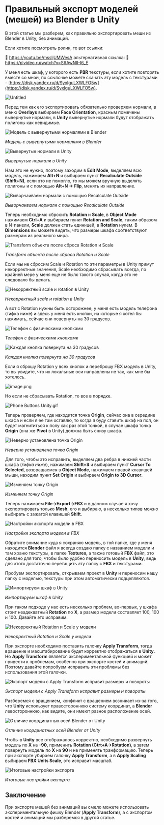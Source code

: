 # Правильный экспорт моделей (мешей) из Blender в Unity

В этой статье мы разберем, как правильно экспортировать меши из Blender в Unity, без анимаций.

Если хотите посмотреть ролик, то вот ссылки:

🔗 https://youtu.be/mssljUMWesA
альтернативная ссылка:
🔗 https://plvideo.ru/watch?v=S6AwNlI-I6_E

У меня есть шкаф, у которого есть **PBR** текстуры, если хотите повторять вместе со мной, по ссылочке можете скачать эту модель с текстурами - [https://disk.yandex.ru/d/SyxlguLXWLFO5w](https://disk.yandex.ru/d/SyxlguLXWLFO5w).

![Untitled](images/Untitled.png)

Перед тем как его экспортировать обязательно проверяем нормали, в меню **Overlays** выбираем **Face Orientation**, красным помечены вывернутые нормали, в **Unity** вывернутые нормали будут отображать полигоны как невидимые.

![Модель с вывернутыми нормалями в Blender](images/Untitled%201.png)

*Модель с вывернутыми нормалями в Blender*

![Вывернутые нормали в Unity](images/Untitled%202.png)

*Вывернутые нормали в Unity*

Нам это не нужно, поэтому заходим в **Edit Mode**, выделяем всю модель, нажимаем **Alt+N** и выбираем пункт **Recalculate Outside (Shift+N)**, если это не помогло, то мы можем вручную выделять полигоны и с помощью **Alt+N → Flip**, менять их направление. 

![Выворчаиваем нормали с помощью Recalculate Outside](images/Untitled%203.png)

*Выворчаиваем нормали с помощью Recalculate Outside*

Теперь необходимо сбросить **Rotation** и **Scale**, в **Object Mode** нажимаем **Ctrl+A** и выбираем пункт **Rotation and Scale**, таким образом в N-панели, **Scale** должен стать единицей, а **Rotation** нулем. В **Dimensions** вы можете видеть, что размеры шкафа соответствуют размерам из реального мира.

![Transform объекта после сброса Rotation и Scale](images/Untitled%204.png)

*Transform объекта после сброса Rotation и Scale*

Если мы не сбросим Scale и Rotation то эти параметры в Unity примут некорректные значения, Scale необходимо сбрасывать всегда, по крайней мере у меня еще не было такого случая, когда это не следовало бы делать. 

![Некорректный scale и rotation в Unity](images/image.png)

*Некорректный scale и rotation в Unity*

А вот с Rotation нужны быть осторожнее, у меня есть модель телефона (гифка ниже) и здесь у меня есть кнопки, на которые я хотел бы нажимать, сейчас они повернуты на 30 градусов. 

![Телефон с физическими кнопками](images/Phone_Buttons_Blender.gif)

*Телефон с физическими кнопками*

![Каждая кнопка повернута на 30 градусов](images/image%201.png)

*Каждая кнопка повернута на 30 градусов*

Если я сброшу Rotation у всех кнопок и переброшу FBX модель в Unity, то вы увидите, что их локальные оси направлены не так, как мне бы хотелось.

![image.png](images/image%202.png)

Но если не сбрасывать Rotation, то все в порядке.

![Phone Buttons Unity.gif](images/Phone_Buttons_Unity.gif)

Теперь проверяем, где находится точка **Origin**, сейчас она в середине шкафа и если я ее там оставлю, то когда я буду ставить шкаф на пол, он будет магнититься к полу как раз этой точкой, в случае шкафа точка **Origin** (она же  **Pivot** в Unity) должна быть снизу шкафа.

![Неверно установлена точка Origin](images/BrokenPivot.gif)

*Неверно установлена точка Origin*

Для того, чтобы это исправить, выделяем два ребра в нижней части шкафа (*гифка ниже*), нажимаем **Shift+S** и выбираем пункт **Cursor To Selected**, возвращаемся в **Object Mode**, нажимаем правой клавишей мыши, находим пункт **Set Origin** и выбираем **Origin to 3D Cursor**.

![Изменяем точку Origin](images/ChangeOrigin.gif)

*Изменяем точку Origin*

Теперь нажимаем **File→Export→FBX** и в данном случае я хочу экспортировать только **Mesh**, его и выбираю, а несколько типов можно выбирать с зажатой клавишей **Shift**.

![Настройки экспорта модели в FBX](images/FirstExport.png)

*Настройки экспорта модели в FBX*

Обратите внимание куда я сохраняю модель, в той папке, где у меня находится **Blender** файл я всегда создаю папку с названием модели и там храню текстуры, в папке **Textures**, а также готовый **FBX** файл, это сделано для того, чтобы было удобно переносить модель в **Unity**, ведь для этого достаточно перетащить эту папку с **FBX** и текстурами.

Пробуем экспортировать, открываем проект в **Unity** и переносим нашу папку с моделью, текстуры при этом автоматически подцепляются.

![Импортируем шкаф в Unity](images/NormalOrigin.gif)

*Импортируем шкаф в Unity*

При таком подходе у нас есть несколько проблем, во-первых, у шкафа стоит неадекватный **Rotation** по **X**, а размер модели составляет 100, 100 и 100. Давайте это исправим.

![Некорректный Rotation и Scale у модели](images/Untitled%205.png)

*Некорректный Rotation и Scale у модели*

При экспорте необходимо поставить галочку **Apply Transform**, тогда вращение и масштабирование будет корректно отображаться в **Unity**. Но **Apply Transform** является экспериментальной функцией и может привести к проблемам, особенно при экспорте костей и анимаций. Поэтому давайте попробуем исправить эти проблемы без использования этой галочки.

![Экспорт модели с Apply Transform исправит размеры и повороты](images/Untitled%206.png)

*Экспорт модели с Apply Transform исправит размеры и повороты*

Разберемся с вращением, конфликт с вращением возникает из-за того, что **Unity** использует правостороннюю систему координат, а **Blender** левостороннюю, как видите, они имеют разное расположение осей. 

![Отличие координатных осей Blender от Unity](images/image6-3.png)

*Отличие координатных осей Blender от Unity*

Чтобы в **Unity** все отображалось корректно, необходимо развернуть модель по **X** на **-90**, применить **Rotation (Ctrt+A→Rotation)**, а затем повернуть модель по **X** на **90** и не применять транформацию. Теперь при экспорте убираем галочку **Apply Transform**, а в **Apply Scaling** выбираем **FBX Units Scale**, это исправит масштаб.

![Итоговые настройки экспорта](images/Untitled%207.png)

*Итоговые настройки экспорта*

## Заключение

При экспорте мешей без анимаций вы смело можете использовать экспериментальную фишку Blender (**Apply Transform**), а с экспортом костей и анимаций мы разберемся в другой статье.
